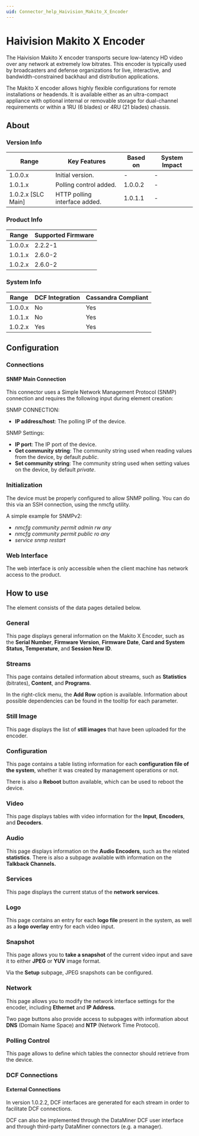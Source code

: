 ```yaml
---
uid: Connector_help_Haivision_Makito_X_Encoder
---
```


# Haivision Makito X Encoder

The Haivision Makito X encoder transports secure low-latency HD video over any network at extremely low bitrates. This encoder is typically used by broadcasters and defense organizations for live, interactive, and bandwidth-constrained backhaul and distribution applications.

The Makito X encoder allows highly flexible configurations for remote installations or headends. It is available either as an ultra-compact appliance with optional internal or removable storage for dual-channel requirements or within a 1RU (6 blades) or 4RU (21 blades) chassis.

## About

### Version Info

| Range              | Key Features                  | Based on | System Impact |
|--------------------|-------------------------------|----------|---------------|
| 1.0.0.x            | Initial version.              | -        | -             |
| 1.0.1.x            | Polling control added.        | 1.0.0.2  | -             |
| 1.0.2.x [SLC Main] | HTTP polling interface added. | 1.0.1.1  | -             |

### Product Info

| Range     | Supported Firmware     |
|-----------|------------------------|
| 1.0.0.x   | 2.2.2-1                |
| 1.0.1.x   | 2.6.0-2                |
| 1.0.2.x   | 2.6.0-2                |

### System Info

| Range     | DCF Integration     | Cassandra Compliant     |
|-----------|---------------------|-------------------------|
| 1.0.0.x   | No                  | Yes                     |
| 1.0.1.x   | No                  | Yes                     |
| 1.0.2.x   | Yes                 | Yes                     |

## Configuration

### Connections

#### SNMP Main Connection

This connector uses a Simple Network Management Protocol (SNMP) connection and requires the following input during element creation:

SNMP CONNECTION:

- **IP address/host**: The polling IP of the device.

SNMP Settings:

- **IP port**: The IP port of the device.
- **Get community string**: The community string used when reading values from the device, by default *public*.
- **Set community string**: The community string used when setting values on the device, by default *private*.

### Initialization

The device must be properly configured to allow SNMP polling. You can do this via an SSH connection, using the nmcfg utility.

A simple example for SNMPv2:

- *nmcfg community permit admin rw any*
- *nmcfg community permit public ro any*
- *service snmp restart*

### Web Interface

The web interface is only accessible when the client machine has network access to the product.

## How to use

The element consists of the data pages detailed below.

### General

This page displays general information on the Makito X Encoder, such as the **Serial Number**, **Firmware Version**, **Firmware Date**, **Card and System Status, Temperature**, and **Session New ID**.

### Streams

This page contains detailed information about streams, such as **Statistics** (bitrates), **Content**, and **Programs**.

In the right-click menu, the **Add Row** option is available. Information about possible dependencies can be found in the tooltip for each parameter.

### Still Image

This page displays the list of **still images** that have been uploaded for the encoder.

### Configuration

This page contains a table listing information for each **configuration file of the system**, whether it was created by management operations or not.

There is also a **Reboot** button available, which can be used to reboot the device.

### Video

This page displays tables with video information for the **Input**, **Encoders**, and **Decoders**.

### Audio

This page displays information on the **Audio Encoders**, such as the related **statistics**. There is also a subpage available with information on the **Talkback Channels.**

### Services

This page displays the current status of the **network services**.

### Logo

This page contains an entry for each **logo file** present in the system, as well as a **logo overlay** entry for each video input.

### Snapshot

This page allows you to **take a snapshot** of the current video input and save it to either **JPEG** or **YUV** image format.

Via the **Setup** subpage, JPEG snapshots can be configured.

### Network

This page allows you to modify the network interface settings for the encoder, including **Ethernet** and **IP Address**.

Two page buttons also provide access to subpages with information about **DNS** (Domain Name Space) and **NTP** (Network Time Protocol).

### Polling Control

This page allows to define which tables the connector should retrieve from the device.

### DCF Connections

#### External Connections

In version 1.0.2.2, DCF interfaces are generated for each stream in order to facilitate DCF connections.

DCF can also be implemented through the DataMiner DCF user interface and through third-party DataMiner connectors (e.g. a manager).
